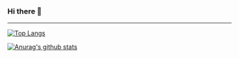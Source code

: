 ### Hi there 👋

---

[![Top Langs](https://github-readme-stats.vercel.app/api/top-langs/?username=o96ra244&layout=compact)](https://github.com/anuraghazra/github-readme-stats)

[![Anurag's github stats](https://github-readme-stats.vercel.app/api?username=o96ra244)](https://github.com/anuraghazra/github-readme-stats)

<!--
参考：https://github.com/abhisheknaiidu/awesome-github-profile-readme
-->
